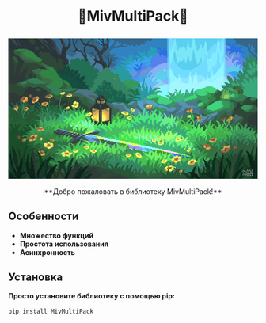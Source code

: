 # <p align="center">🐺MivMultiPack🦊</p>
<p align="center">
    <img src="images/banner.gif">
</p>

<p align="center">**Добро пожаловать в библиотеку MivMultiPack!**</p>

## Особенности

- **Множество функций**
- **Простота использования**
- **Асинхронность**

## Установка

**Просто установите библиотеку с помощью pip:**

```bash
pip install MivMultiPack
```
